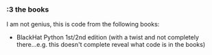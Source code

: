 

### :3 the books
I am not genius, this is code from the following books:

* BlackHat Python 1st/2nd edition (with a twist and not completely there...e.g. this doesn't complete reveal what code is in the books)

